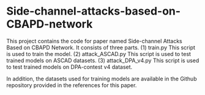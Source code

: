 # Side-channel-attacks-based-on-CBAPD-network
This project contains the code for paper named Side-channel Attacks Based on CBAPD Network. It consists of three parts.
(1) train.py  This script is used to train the model.
(2) attack_ASCAD.py This script is used to test trained models on ASCAD datasets.
(3) attack_DPA_v4.py  This script is used to test trained models on DPA-contest v4 dataset.

In addition, the datasets used for training models are available in the Github repository provided in the references for this paper. 
